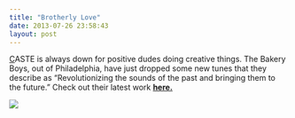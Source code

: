 ```yaml
---
title: "Brotherly Love"
date: 2013-07-26 23:58:43
layout: post
---
```


<p><a class="_553k" href="https://soundcloud.com/thebakedcommunity" rel="nofollow" target="_blank">C</a>ASTE is always down for positive dudes doing creative things. The Bakery Boys, out of Philadelphia, have just dropped some new tunes that they describe as &#8220;Revolutionizing the sounds of the past and bringing them to the future.&#8221; Check out their latest work <strong><a href="https://soundcloud.com/thebakedcommunity">here.</a></strong></p>
<p><a href="https://soundcloud.com/thebakedcommunity"><strong><img src="http://media.tumblr.com/54bf5506a8ccefbe7932a5f5fc2be7c6/tumblr_inline_mqkiljc7tm1qz4rgp.jpg"/></strong></a></p>
